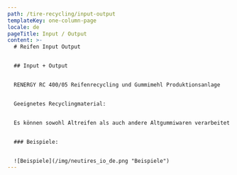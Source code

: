```yaml
---
path: /tire-recycling/input-output
templateKey: one-column-page
locale: de
pageTitle: Input / Output
content: >-
  # Reifen Input Output


  ## Input + Output


  RENERGY RC 400/05 Reifenrecycling und Gummimehl Produktionsanlage


  Geeignetes Recyclingmaterial:


  Es können sowohl Altreifen als auch andere Altgummiwaren verarbeitet werden. Das Recyclingmaterial kann dabei aus homogenem oder gemischtem Gummi mit und ohne Verstärkungen bestehen.


  ### Beispiele:


  ![Beispiele](/img/neutires_io_de.png "Beispiele")
---
```

